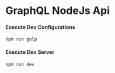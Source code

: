 # GraphQL NodeJs Api

#### Execute Dev Configurations

```npm run gulp```

#### Execute Dev Server

```npm run dev```

